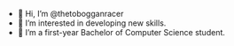 - 👋 Hi, I’m @thetobogganracer
- 👀 I’m interested in developing new skills.
- 🌱 I’m a first-year Bachelor of Computer Science student.

<!---
thetobogganracer/thetobogganracer is a ✨ special ✨ repository because its `README.md` (this file) appears on your GitHub profile.
You can click the Preview link to take a look at your changes.
--->
